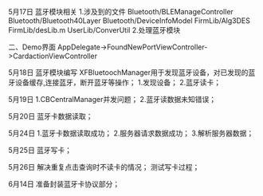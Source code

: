5月17日
蓝牙模块相关
1.涉及到的文件
Bluetooth/BLEManageController
Bluetooth/Bluetooth40Layer
Bluetooth/DeviceInfoModel
FirmLib/Alg3DES
FirmLib/desLib.m
UserLib/ConverUtil
2.处理蓝牙模块

二、Demo界面
AppDelegate->FoundNewPortViewController->CardactionViewController

5月18日
蓝牙模块编写
XFBluetoochManager用于发现蓝牙设备，对已发现的蓝牙设备缓存,连接蓝牙，断开蓝牙等操作；
1.发现设备；
2.蓝牙读卡；

5月19日
1.CBCentralManager并发问题；
2.蓝牙读数据未知错误；

5月20日
蓝牙卡数据读取；

5月24日
1.蓝牙卡数据读取成功；
2.服务器请求数据成功；
3.解析服务器数据；

5月25日
蓝牙写卡；

5月26日
解决重复点击查询时不读卡的情况；
测试写卡过程；

6月14日
准备封装蓝牙卡协议部分；













